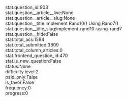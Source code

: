 stat.question_id:903  
stat.question__article__live:None  
stat.question__article__slug:None  
stat.question__title:Implement Rand10() Using Rand7()  
stat.question__title_slug:implement-rand10-using-rand7  
stat.question__hide:False  
stat.total_acs:1594  
stat.total_submitted:3809  
stat.total_column_articles:0  
stat.frontend_question_id:470  
stat.is_new_question:False  
status:None  
difficulty.level:2  
paid_only:False  
is_favor:False  
frequency:0  
progress:0  
